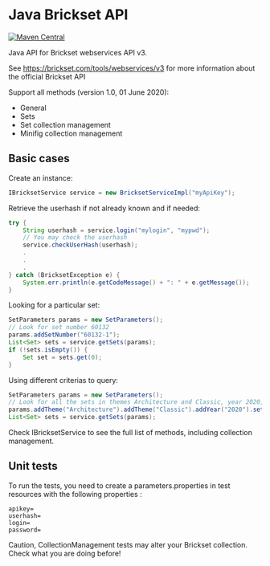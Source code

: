# Java Brickset API

[![Maven Central](https://maven-badges.herokuapp.com/maven-central/org.dajlab/bricksetapi/badge.svg)](https://maven-badges.herokuapp.com/maven-central/org.dajlab/bricksetapi)

Java API for Brickset webservices API v3.

See https://brickset.com/tools/webservices/v3 for more information about the official Brickset API

Support all methods (version 1.0, 01 June 2020):
* General
* Sets
* Set collection management
* Minifig collection management

## Basic cases

Create an instance:

```java
IBricksetService service = new BricksetServiceImpl("myApiKey");
```

Retrieve the userhash if not already known and if needed:

```java
try {
	String userhash = service.login("mylogin", "mypwd");
	// You may check the userhash
	service.checkUserHash(userhash);
	.
	.
	.
} catch (BricksetException e) {
	System.err.println(e.getCodeMessage() + ": " + e.getMessage());
}

```

Looking for a particular set:

```java
SetParameters params = new SetParameters();
// Look for set number 60132
params.addSetNumber("60132-1");
List<Set> sets = service.getSets(params);
if (!sets.isEmpty()) {
	Set set = sets.get(0);
} 
```

Using different criterias to query:

```java
SetParameters params = new SetParameters();
// Look for all the sets in themes Architecture and Classic, year 2020, ordered by number of pieces desc.
params.addTheme("Architecture").addTheme("Classic").addYear("2020").setOrderBy(OrderByEnum.PiecesDESC);
List<Set> sets = service.getSets(params);
```


Check IBricksetService to see the full list of methods, including collection management.

## Unit tests

To run the tests, you need to create a parameters.properties in test resources with the following properties :

    apikey=
    userhash=
    login=
    password=
    
Caution, CollectionManagement tests may alter your Brickset collection. Check what you are doing before!